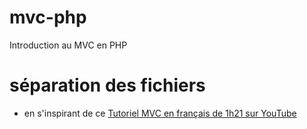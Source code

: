 # mvc-php
Introduction au MVC en PHP

# séparation des fichiers

* en s'inspirant de ce [Tutoriel MVC en français de 1h21 sur YouTube](https://www.youtube.com/watch?v=of2yADpLtQE)
